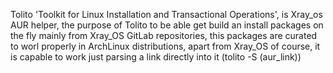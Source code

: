 Tolito 'Toolkit for Linux Installation and Transactional Operations', is Xray_os AUR helper, the purpose of Tolito to be able get build an install packages on the fly mainly from Xray_OS GitLab repositories, this packages are curated to worl properly in ArchLinux distributions, apart from Xray_OS of course, it is capable to work just parsing a link directly into it (tolito -S (aur_link))


